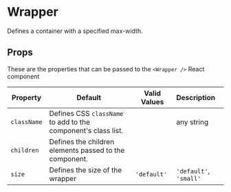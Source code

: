 # Wrapper

Defines a container with a specified max-width.

## Props

These are the properties that can be passed to the `<Wrapper />` React component

Property | Default | Valid Values | Description
--- | --- | --- |:---
`className` | Defines CSS `className` to add to the component's class list. | &nbsp; | any string
`children` | Defines the children elements passed to the component. | &nbsp; |  &nbsp;
`size` | Defines the size of the wrapper | `'default'` | `'default'`, `'small'`